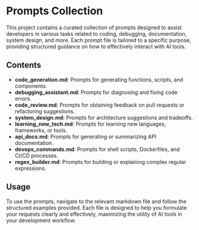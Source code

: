 # Prompts Collection

This project contains a curated collection of prompts designed to assist developers in various tasks related to coding, debugging, documentation, system design, and more. Each prompt file is tailored to a specific purpose, providing structured guidance on how to effectively interact with AI tools.

## Contents

- **code_generation.md**: Prompts for generating functions, scripts, and components.
- **debugging_assistant.md**: Prompts for diagnosing and fixing code errors.
- **code_review.md**: Prompts for obtaining feedback on pull requests or refactoring suggestions.
- **system_design.md**: Prompts for architecture suggestions and tradeoffs.
- **learning_new_tech.md**: Prompts for learning new languages, frameworks, or tools.
- **api_docs.md**: Prompts for generating or summarizing API documentation.
- **devops_commands.md**: Prompts for shell scripts, Dockerfiles, and CI/CD processes.
- **regex_builder.md**: Prompts for building or explaining complex regular expressions.

## Usage

To use the prompts, navigate to the relevant markdown file and follow the structured examples provided. Each file is designed to help you formulate your requests clearly and effectively, maximizing the utility of AI tools in your development workflow.
